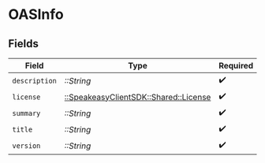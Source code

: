 # OASInfo


## Fields

| Field                                                                   | Type                                                                    | Required                                                                | Description                                                             |
| ----------------------------------------------------------------------- | ----------------------------------------------------------------------- | ----------------------------------------------------------------------- | ----------------------------------------------------------------------- |
| `description`                                                           | *::String*                                                              | :heavy_check_mark:                                                      | N/A                                                                     |
| `license`                                                               | [::SpeakeasyClientSDK::Shared::License](../../models/shared/license.md) | :heavy_check_mark:                                                      | N/A                                                                     |
| `summary`                                                               | *::String*                                                              | :heavy_check_mark:                                                      | N/A                                                                     |
| `title`                                                                 | *::String*                                                              | :heavy_check_mark:                                                      | N/A                                                                     |
| `version`                                                               | *::String*                                                              | :heavy_check_mark:                                                      | N/A                                                                     |